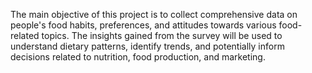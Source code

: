 The main objective of this project is to collect comprehensive data on people's food habits, preferences, and attitudes towards various food-related topics. The insights gained from the survey will be used to understand dietary patterns, identify trends, and potentially inform decisions related to nutrition, food production, and marketing.
